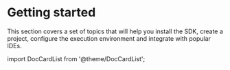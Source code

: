 # Getting started

This section covers a set of topics that will help you install the SDK, create a project, configure the execution environment and integrate with popular IDEs.

import DocCardList from '@theme/DocCardList';

<DocCardList />

